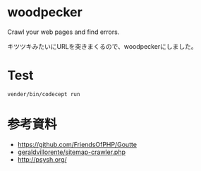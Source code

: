 # woodpecker
Crawl your web pages and find errors.

キツツキみたいにURLを突きまくるので、woodpeckerにしました。

# Test

```
vender/bin/codecept run
```


# 参考資料
* https://github.com/FriendsOfPHP/Goutte
* [geraldvillorente/sitemap-crawler.php](https://gist.github.com/geraldvillorente/e5e2cab7cda86a890b76)
* http://psysh.org/
